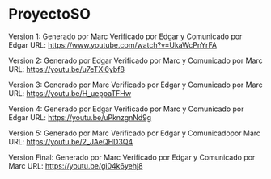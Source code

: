 # ProyectoSO
Version 1: Generado por Marc Verificado por Edgar y Comunicado por Edgar
URL: https://www.youtube.com/watch?v=UkaWcPnYrFA

Version 2: Generado por Edgar Verificado por Marc y Comunicado por Marc
URL: https://youtu.be/u7eTXl6ybf8

Version 3: Generado por Marc Verificado por Edgar y Comunicado por Marc 
URL: https://youtu.be/H_ueppaTFHw

Version 4: Generado por Edgar Verificado por Marc y Comunicado por Edgar
URL: https://youtu.be/uPknzgnNd9g

Version 5: Generado por Marc Verificado por Edgar y Comunicadopor Marc
URL: https://youtu.be/2_JAeQHD3Q4

Version Final: Generado por Marc Verificado por Edgar y Comunicado por Marc
URL: https://youtu.be/gi04k6yehj8
